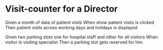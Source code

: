 # Visit-counter for a Director

  Given a month of data of patient visits When show patient visits is clicked Then patient visits across working days and holidays is displayed


  Given two parking slots one for hospital staff and other for all visitors When visitor is visiting specialist Then a parking slot gets reserved for him
